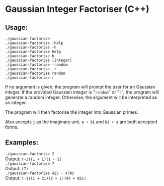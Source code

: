 # Gaussian Integer Factoriser (C++)

## Usage:
```./gaussian-factorise```<br>
```./gaussian-factorise -help```<br>
```./gaussian-factorise -h```<br>
```./gaussian-factorise help```<br>
```./gaussian-factorise h```<br>
```./gaussian-factorise [integer]```<br>
```./gaussian-factorise -random```<br>
```./gaussian-factorise -r```<br>
```./gaussian-factorise random```<br>
```./gaussian-factorise r```<br>

If no argument is given, the program will prompt the user for an Gaussian integer.
If the provided Gaussian integer is "`random`" or "`r`", the program will generate a random integer.
Otherwise, the argument will be interpreted as an integer.

The program will then factorise the integer into Gaussian primes.

Also accepts `j` as the imaginary unit. `a + bi` and `bi + a` are both accepted forms.

## Examples:
```./gaussian-factorise 2```<br>
    Output: `(-i)(1 + i)(1 + i)`<br>
```./gaussian-factorise 7```<br>
    Output: `(7)`<br>
```./gaussian-factorise 425 - 470i```<br>
    Output: `(-1)(1 + 2i)(2 + i)(94 + 85i)`<br>
